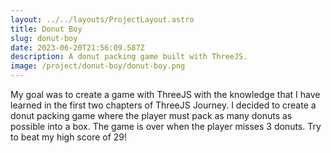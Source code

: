 ```yaml
---
layout: ../../layouts/ProjectLayout.astro
title: Donut Boy
slug: donut-boy
date: 2023-06-20T21:56:09.587Z
description: A donut packing game built with ThreeJS.
image: /project/donut-boy/donut-boy.png
---
```


My goal was to create a game with ThreeJS with the knowledge that I have learned in the first two chapters of ThreeJS Journey. I decided to create a donut packing game where the player must pack as many donuts as possible into a box. The game is over when the player misses 3 donuts. Try to beat my high score of 29!
